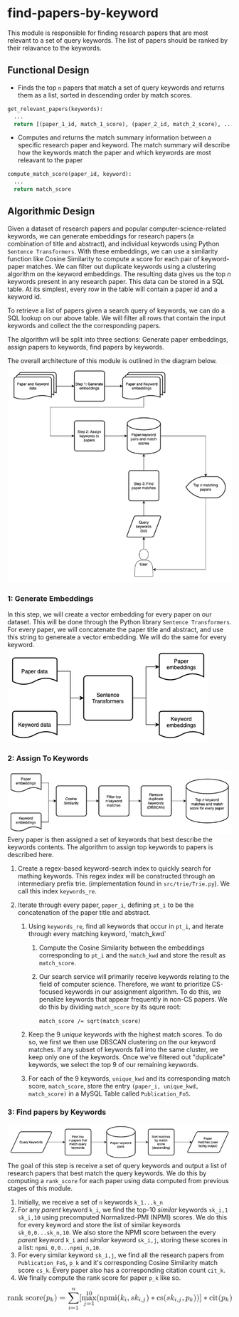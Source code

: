 # find-papers-by-keyword

This module is responsible for finding research papers that are most relevant to a set of query keywords. The list of papers should be ranked by their relavance to the keywords.

## Functional Design
* Finds the top `n` papers that match a set of query keywords and returns them as a list, sorted in descending order by match scores.
```python
get_relevant_papers(keywords):
  ...
  return [(paper_1_id, match_1_score), (paper_2_id, match_2_score), ..., (paper_n_id, match_n_score)]
```
* Computes and returns the match summary information between a specific research paper and keyword. The match summary will describe how the keywords match the paper and which keywords are most releavant to the paper
```python
compute_match_score(paper_id, keyword):
  ...
  return match_score
```

## Algorithmic Design
Given a dataset of research papers and popular computer-science-related keywords, we can generate embeddings for research papers (a combination of title and abstract), and individual keywords using Python `Sentence Transformers`. With these embeddings, we can use a similarity function like Cosine Similarity to compute a score for each pair of keyword-paper matches. We can filter out duplicate keywords using a clustering algorithm on the keyword embeddings. The resulting data gives us the top _n_ keywords present in any research paper. This data can be stored in a SQL table. At its simplest, every row in the table will contain a paper id and a keyword id.

To retrieve a list of papers given a search query of keywords, we can do a SQL lookup on our above table. We will filter all rows that contain the input keywords and collect the the corresponding papers.

The algorithm will be split into three sections: Generate paper embeddings, assign papers to keywords, find papers by keywords.

The overall architecture of this module is outlined in the diagram below.
![System Context](/figures/SystemContext.png)

### 1: Generate Embeddings
In this step, we will create a vector embedding for every paper on our dataset. This will be done through the Python library `Sentence Transformers`. For every paper, we will concatenate the paper title and abstract, and use this string to genereate a vector embedding. We will do the same for every keyword.
![Generate Embeddings](/figures/1_GenerateEmbeddings.png)

### 2: Assign To Keywords
![Generate Embeddings](/figures/2_AssignPaperKeywords.png)
Every paper is then assigned a set of keywords that best describe the keywords contents. The algorithm to assign top keywords to papers is described here.

1) Create a regex-based keyword-search index to quickly search for mathing keywords. This regex index will be constructed through an intermediary prefix trie. (implementation found in `src/trie/Trie.py`). We call this index `keywords_re`.

2) Iterate through every paper, `paper_i`, defining  `pt_i` to be the concatenation of the paper title and abstract. 
  
    1) Using `keywords_re`, find all keywords that occur in `pt_i`, and iterate through every matching keyword, 'match_kwd` 
    
        1) Compute the Cosine Similarity between the embeddings corresponding to `pt_i` and the `match_kwd` and store the result as `match_score`.
        2) Our search service will primarily receive keywords relating to the field of computer science. Therefore, we want to prioritize CS-focused keywords in our assignment algorithm. To do this, we penalize keywords that appear frequently in non-CS papers. We do this by dividing `match_score` by its squre root: 
        
            ```match_score /= sqrt(match_score)```
    2) Keep the 9 _unique_ keywords with the highest match scores. To do so, we first we then use DBSCAN clustering on the our keyword matches. If any subset of keywords fall into the same cluster, we keep only one of the keywords. Once we've filtered out "duplicate" keywords, we select the top 9 of our remaining keywords.
    3) For each of the 9 keywords, `unique_kwd` and its corresponding match score, `match_score`, store the entry `(paper_i, unique_kwd, match_score)` in a MySQL Table called `Publication_FoS`.

### 3: Find papers by Keywords
![Generate Embeddings](/figures/3_FindPapers.png)
The goal of this step is receive a set of query keywords and output a list of research papers that best match the query keywords. We do this by computing a `rank_score` for each paper using data computed from previous stages of this module.

1) Initially, we receive a set of `n` keywords `k_1...k_n`
2) For any _parent_ keyword `k_i`, we find the top-10 _similar_ keywords `sk_i,1 sk_i,10` using precomputed Normalized-PMI (NPMI) scores. We do this for every keyword and store the list of similar keywords `sk_0,0...sk_n,10`. We also store the NPMI score between the every _parent_ keyword `k_i` and _similar_ keyword `sk_i,j`, storing these scores in a list: `npmi_0,0...npmi_n,10`.
3) For every similar keyword `sk_i,j`, we find all the research papers from `Publication_FoS`, `p_k` and it's corresponding Cosine Similarity match score `cs_k`. Every paper also has a corresponding citation count `cit_k`.
4) We finally compute the rank score for paper `p_k` like so.


![Generate Embeddings](/figures/rank_scores.png)